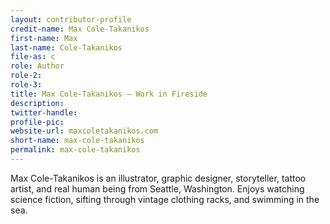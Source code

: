 ```yaml
---
layout: contributor-profile
credit-name: Max Cole-Takanikos
first-name: Max
last-name: Cole-Takanikos
file-as: c
role: Author
role-2:
role-3:
title: Max Cole-Takanikos — Work in Fireside
description:
twitter-handle:
profile-pic:
website-url: maxcoletakanikos.com
short-name: max-cole-takanikos
permalink: max-cole-takanikos
---
```

Max Cole-Takanikos is an illustrator, graphic designer, storyteller, tattoo artist, and real human being from Seattle, Washington. Enjoys watching science fiction, sifting through vintage clothing racks, and swimming in the sea.
